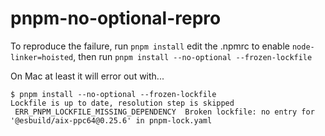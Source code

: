 # pnpm-no-optional-repro

To reproduce the failure, run `pnpm install` edit the .npmrc to enable `node-linker=hoisted`, then run `pnpm install --no-optional --frozen-lockfile`

On Mac at least it will error out with...

```
$ pnpm install --no-optional --frozen-lockfile 
Lockfile is up to date, resolution step is skipped
 ERR_PNPM_LOCKFILE_MISSING_DEPENDENCY  Broken lockfile: no entry for '@esbuild/aix-ppc64@0.25.6' in pnpm-lock.yaml
```
